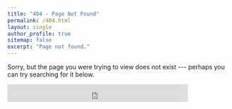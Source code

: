 ```yaml
---
title: "404 - Page Not Found"
permalink: /404.html
layout: single
author_profile: true
sitemap: false
excerpt: "Page not found."
---
```


Sorry, but the page you were trying to view does not exist --- perhaps you can try searching for it below.

<iframe src="https://duckduckgo.com/search.html?site=gerritbeine.com&prefill=Search DuckDuckGo" style="overflow:hidden;margin:0;padding:0;width:408px;height:40px;" frameborder="0"></iframe>
